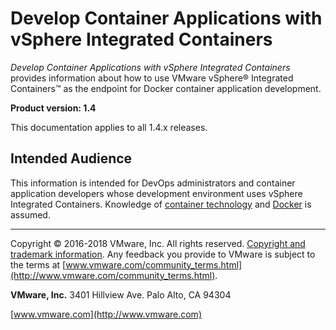 # Develop Container Applications with vSphere Integrated Containers  

*Develop Container Applications with vSphere Integrated Containers* provides information about how to use VMware vSphere&reg; Integrated Containers&trade; as the endpoint for Docker container application development.

**Product version: 1.4**

This documentation applies to all 1.4.x releases.

## Intended Audience

This information is intended for DevOps administrators and container application developers whose development environment uses vSphere Integrated Containers. Knowledge of [container technology](https://en.wikipedia.org/wiki/Operating-system-level_virtualization) and [Docker](https://docs.docker.com/) is assumed.

----------

Copyright &copy; 2016-2018 VMware, Inc. All rights reserved. [Copyright and trademark information](http://pubs.vmware.com/copyright-trademark.html). Any feedback you provide to VMware is subject to the terms at [www.vmware.com/community_terms.html](http://www.vmware.com/community_terms.html).

**VMware, Inc.**
3401 Hillview Ave.
Palo Alto, CA 94304

[www.vmware.com](http://www.vmware.com)
